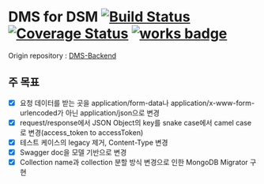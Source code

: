 # DMS for DSM [![Build Status](https://travis-ci.org/DSM-DMS/DMS-Backend-API-v2.svg?branch=master)](https://travis-ci.org/DSM-DMS/DMS-Backend-API-v2) [![Coverage Status](https://coveralls.io/repos/github/DSM-DMS/DMS-Backend-API-v2/badge.svg)](https://coveralls.io/github/DSM-DMS/DMS-Backend-API-v2) [![works badge](https://cdn.rawgit.com/nikku/works-on-my-machine/v0.2.0/badge.svg)](https://github.com/nikku/works-on-my-machine)
Origin repository : <a href="https://github.com/DSM-DMS/DMS-Backend">DMS-Backend</a>

## 주 목표
- [x] 요청 데이터를 받는 곳을 application/form-data나 application/x-www-form-urlencoded가 아닌 application/json으로 변경
- [x] request/response에서 JSON Object의 key를 snake case에서 camel case로 변경(access_token to accessToken)
- [x] 테스트 케이스의 legacy 제거, Content-Type 변경
- [x] Swagger doc을 모델 기반으로 변경
- [x] Collection name과 collection 분할 방식 변경으로 인한 MongoDB Migrator 구현
